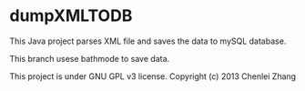 dumpXMLTODB
====================================================
This Java project parses XML file and saves the data 
to mySQL database.

This branch usese bathmode to save data.

This project is under GNU GPL v3 license.
Copyright (c) 2013 Chenlei Zhang 
